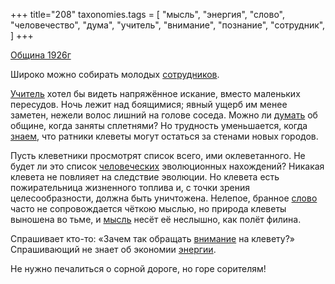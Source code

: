 +++
title="208"
taxonomies.tags = [
 "мысль",
 "энергия",
 "слово",
 "человечество",
 "дума",
 "учитель",
 "внимание",
 "познание",
 "сотрудник",
]
+++

[Община 1926г](/agni/1926)

Широко можно собирать молодых [сотрудников](/tags/сотрудник).   

[Учитель](/tags/учитель) хотел бы видеть напряжённое искание, вместо маленьких пересудов. Ночь лежит над боящимися; явный ущерб им менее заметен, нежели волос лишний на голове соседа. Можно ли [думать](/tags/дума) об общине, когда заняты сплетнями? Но трудность уменьшается, когда [знаем](/tags/познание), что ратники клеветы могут остаться за стенами новых городов.   

Пусть клеветники просмотрят список всего, ими оклеветанного. Не будет ли это список [человеческих](/tags/человечество) эволюционных нахождений? Никакая клевета не повлияет на следствие эволюции. Но клевета есть пожирательница жизненного топлива и, с точки зрения целесообразности, должна быть уничтожена. Нелепое, бранное [слово](/tags/слово) часто не сопровождается чёткою мыслью, но природа клеветы выношена во тьме, и [мысль](/tags/мысль) несёт её неслышно, как полёт филина.   

Спрашивает кто-то: «Зачем так обращать [внимание](/tags/внимание) на клевету?» Спрашивающий не знает об экономии [энергии](/tags/энергия).   

Не нужно печалиться о сорной дороге, но горе сорителям!   

